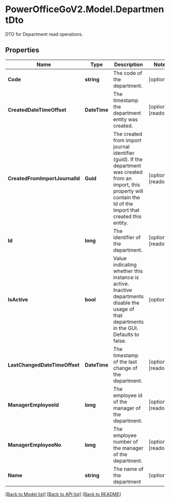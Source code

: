 # PowerOfficeGoV2.Model.DepartmentDto
DTO for Department read operations.

## Properties

Name | Type | Description | Notes
------------ | ------------- | ------------- | -------------
**Code** | **string** | The code of the department. | [optional] 
**CreatedDateTimeOffset** | **DateTime** | The timestamp the department entity was created. | [optional] [readonly] 
**CreatedFromImportJournalId** | **Guid** | The created from import journal identifier (guid). If the department was created from an import, this property will contain the Id of the Import that created this entity. | [optional] [readonly] 
**Id** | **long** | The identifier of the department. | [optional] [readonly] 
**IsActive** | **bool** | Value indicating whether this instance is active.  Inactive departments disable the usage of that departments in the GUI.  Defaults to false. | [optional] 
**LastChangedDateTimeOffset** | **DateTime** | The timestamp of the last change of the department. | [optional] [readonly] 
**ManagerEmployeeId** | **long** | The employee id of the manager of the department. | [optional] [readonly] 
**ManagerEmployeeNo** | **long** | The employee number of the manager of the department. | [optional] [readonly] 
**Name** | **string** | The name of the department | [optional] 

[[Back to Model list]](../../README.md#documentation-for-models) [[Back to API list]](../../README.md#documentation-for-api-endpoints) [[Back to README]](../../README.md)

